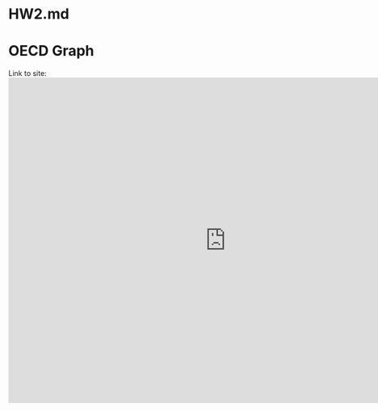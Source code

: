 # HW2.md

# OECD Graph
Link to site: <iframe src="https://data.oecd.org/chart/6Bm3" width="860" height="645" style="border: 0" mozallowfullscreen="true" webkitallowfullscreen="true" allowfullscreen="true"><a href="https://data.oecd.org/chart/6Bm3" target="_blank">OECD Chart: General government debt, Total, % of GDP, Annual, 2020</a></iframe>
